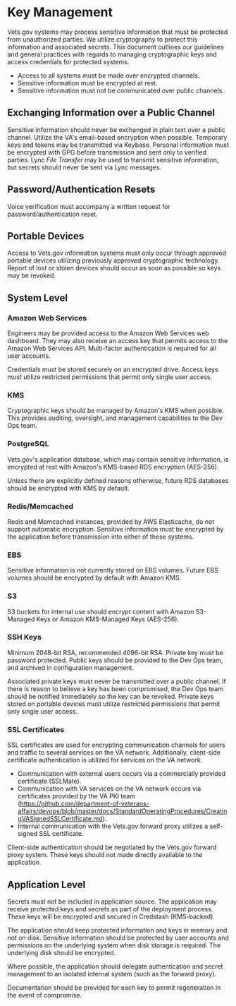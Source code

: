 # Key Management

Vets.gov systems may process sensitive information that must be protected from unauthorized parties. We utilize cryptography to protect this information and associated secrets. This document outlines our guidelines and general practices with regards to managing cryptographic keys and access credentials for protected systems.

* Access to all systems must be made over encrypted channels.
* Sensitive information must be encrypted at rest.
* Sensitive information must not be communicated over public channels.

## Exchanging Information over a Public Channel

Sensitive information should never be exchanged in plain text over a public channel. Utilize the VA's email-based encryption when possible. Temporary keys and tokens may be transmitted via Keybase. Personal information must be encrypted with GPG before transmission and sent only to verified parties. Lync _File Transfer_ may be used to transmit sensitive information, but secrets should never be sent via Lync messages.  

## Password/Authentication Resets

Voice verification must accompany a written request for password/authentication reset.

## Portable Devices

Access to Vets.gov information systems must only occur through approved portable devices utilizing previously approved cryptographic technology. Report of lost or stolen devices should occur as soon as possible so keys may be revoked.

## System Level

### Amazon Web Services

Engineers may be provided access to the Amazon Web Services web dashboard. They may also receive an access key that permits access to the Amazon Web Services API. Multi-factor authentication is required for all user accounts.

Credentials must be stored securely on an encrypted drive. Access keys must utilize restricted permissions that permit only single user access.

### KMS

Cryptographic keys should be managed by Amazon's KMS when possible. This provides auditing, oversight, and management capabilities to the Dev Ops team.

### PostgreSQL

Vets.gov's application database, which may contain sensitive information, is
encrypted at rest with Amazon's KMS-based RDS encryption (AES-256).

Unless there are explicitly defined reasons otherwise, future RDS databases should be encrypted with KMS by default.

### Redis/Memcached

Redis and Memcached instances, provided by AWS Elasticache, do not support automatic encryption. Sensitive information must be encrypted by the application before transmission into either of these systems.

### EBS

Sensitive information is not currently stored on EBS volumes. Future EBS volumes should be encrypted by default with Amazon KMS.

### S3

S3 buckets for internal use should encrypt content with Amazon S3-Managed Keys
or Amazon KMS-Managed Keys (AES-256).

### SSH Keys

Minimum 2048-bit RSA, recommended 4096-bit RSA. Private key must be password protected. Public keys should be provided to the Dev Ops team, and archived in configuration management.

Associated private keys must never be transmitted over a public channel. If there is reason to believe a key has been compromised, the Dev Ops team should be notified immediately so the key can be revoked. Private keys stored on portable devices must utilize restricted permissions that permit only single user access.

### SSL Certificates

SSL certificates are used for encrypting communication channels for users and traffic to several services on the VA network. Additionally, client-side certificate authentication is utilized for services on the VA network.

* Communication with external users occurs via a commercially provided certificate (SSLMate).
* Communication with VA services on the VA network occurs via certificates provided by the VA PKI team (https://github.com/department-of-veterans-affairs/devops/blob/master/docs/StandardOperatingProcedures/CreatingVASignedSSLCertificate.md).
* Internal communication with the Vets.gov forward proxy utilizes a self-signed
  SSL certificate.

Client-side authentication should be negotiated by the Vets.gov forward proxy system. These keys should not made directly available to the application.

## Application Level

Secrets must not be included in application source. The application may receive protected keys and secrets as part of the deployment process. These keys will be encrypted and secured in Credstash (KMS-backed).

The application should keep protected information and keys in memory and not on disk. Sensitive information should be protected by user accounts and permissions on the underlying system when disk storage is required. The underlying disk should be encrypted.

Where possible, the application should delegate authentication and secret management to an isolated internal system (such as the forward proxy).

Documentation should be provided for each key to permit regeneration in the event of compromise.
